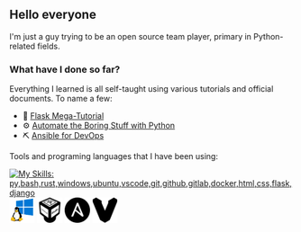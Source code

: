 ## Hello everyone
I'm just a guy trying to be an open source team player, primary in Python-related fields.

### What have I done so far?
<!-- Emoji from "ikatyang/emoji-cheat-sheet"-->
Everything I learned is all self-taught using various tutorials and official documents. To name a few: 
- :mega: [Flask Mega-Tutorial](https://blog.miguelgrinberg.com/post/the-flask-mega-tutorial-part-i-hello-world)
- :gear: [Automate the Boring Stuff with Python](https://automatetheboringstuff.com/2e/chapter0/)
- :pick: [Ansible for DevOps](https://github.com/geerlingguy/ansible-for-devops-manuscript)

Tools and programing languages that I have been using: 
<!-- Images from skillicons, and simpleicons-->

<p align="left">
  <a href="https://skillicons.dev">
    <img src="https://skillicons.dev/icons?i=py,bash,rust,windows,ubuntu,vscode,git,github,gitlab,docker,html,css,flask,django" 
     alt="My Skills: py,bash,rust,windows,ubuntu,vscode,git,github,gitlab,docker,html,css,flask,django" 
     aria-label="My Skills: py,bash,rust,windows,ubuntu,vscode,git,github,gitlab,docker,html,css,flask,django" /> 
  </a>
  <img width="45px" src="images/wsl.png" alt="wsl" aria-label="wsl" /> 
  <img width="45px" src="images/virtualbox.svg" alt="VirtualBox" aria-label="VirtualBox" /> 
  <img width="45px" src="images/ansible.svg" alt="ansible" aria-label="ansible" />
  <img width="45px" src="images/vagrant.svg" alt="vagrant" aria-label="vagrant" />
</p>
  

